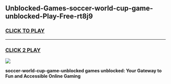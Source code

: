 
## Unblocked-Games-soccer-world-cup-game-unblocked-Play-Free-rt8j9
<h3>
<a href="https://premium76.site?title=soccer-world-cup-game-unblocked&ref=15A">CLICK TO PLAY</a></h3>
<hr>

<h3>
<a href="https://premium76.site?title=soccer-world-cup-game-unblocked&ref=15A">CLICK 2 PLAY</a>
  
</h3>

<a href="https://premium76.site?title=soccer-world-cup-game-unblocked&ref=15A"><img src="https://clearcache.store/games.png"></a>


**soccer-world-cup-game-unblocked games unblocked: Your Gateway to Fun and Accessible Online Gaming**
